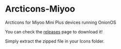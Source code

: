 # Arcticons-Miyoo
Arcticons for Miyoo Mini Plus devices running OnionOS

You can check the [releases](https://github.com/Arcticons-Team/Arcticons-Miyoo/releases) page to download it!

Simply extract the zipped file in your Icons folder.


